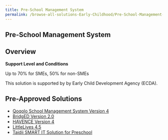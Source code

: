 ```yaml
---
title: Pre-School Management System
permalink: /browse-all-solutions-Early-Childhood/Pre-School-Management-System
---
```


## Pre-School Management System
## Overview

**Support Level and Conditions**

Up to 70% for SMEs, 50% for non-SMEs

This solution is supported by by Early Child Development Agency (ECDA).

## Pre-Approved Solutions

- <a href='/productivity-solutions-grant/solutionrepo/solution2432' target='_blank'>Qoqolo School Management System Version 4</a><br>
- <a href='/productivity-solutions-grant/solutionrepo/solution2437' target='_blank'>BridgED Version 2.0</a><br>
- <a href='/productivity-solutions-grant/solutionrepo/solution2442' target='_blank'>HAVENCE Version 4</a><br>
- <a href='/productivity-solutions-grant/solutionrepo/solution2447' target='_blank'>LittleLives 4.5</a><br>
- <a href='/productivity-solutions-grant/solutionrepo/solution2452' target='_blank'>Taidii SMART IT Solution for Preschool</a><br>
